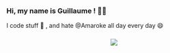 ### Hi, my name is Guillaume ! :raising_hand_man:
I code stuff :test_tube: , and hate @Amaroke all day every day :smile:

<h3 align="center">
   <a href="https://github.com/anuraghazra/github-readme-stats">
   <img align="center" src="https://github-readme-stats.vercel.app/api/top-langs/?username=Stalh&layout=compact&theme=tokyonight&include_all_commits=true&langs_count=4&hide=makefile" />
   </a>
</h3>

